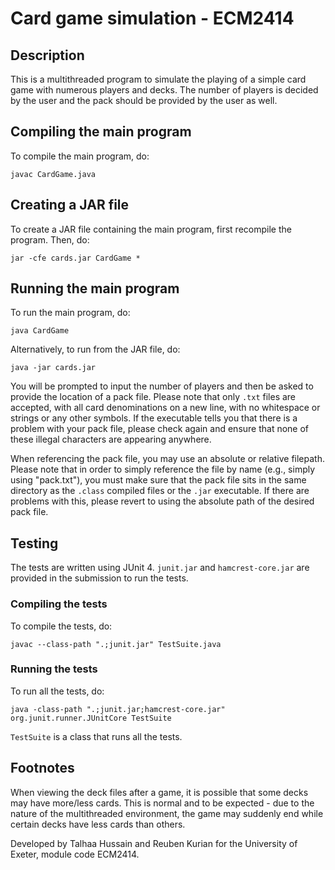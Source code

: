 # Card game simulation - ECM2414

## Description
This is a multithreaded program to simulate the playing of a simple card game with numerous players and decks. The number of players is decided by the user and the pack should be provided by the user as well.

## Compiling the main program

To compile the main program, do:

```
javac CardGame.java
```

## Creating a JAR file

To create a JAR file containing the main program, first recompile the program. Then, do:

```
jar -cfe cards.jar CardGame *
```

## Running the main program

To run the main program, do:

```
java CardGame
```

Alternatively, to run from the JAR file, do:

```
java -jar cards.jar
```

You will be prompted to input the number of players and then be asked to provide the location of a pack file. Please note that only `.txt` files are accepted, with all card denominations on a new line, with no whitespace or strings or any other symbols. If the executable tells you that there is a problem with your pack file, please check again and ensure that none of these illegal characters are appearing anywhere.

When referencing the pack file, you may use an absolute or relative filepath. Please note that in order to simply reference the file by name (e.g., simply using "pack.txt"), you must make sure that the pack file sits in the same directory as the `.class` compiled files or the `.jar` executable. If there are problems with this, please revert to using the absolute path of the desired pack file.

## Testing
The tests are written using JUnit 4. `junit.jar` and `hamcrest-core.jar` are provided in the submission to run the tests.

### Compiling the tests

To compile the tests, do:
```
javac --class-path ".;junit.jar" TestSuite.java
```

### Running the tests

To run all the tests, do:

```
java -class-path ".;junit.jar;hamcrest-core.jar" org.junit.runner.JUnitCore TestSuite
```

`TestSuite` is a class that runs all the tests.

## Footnotes
When viewing the deck files after a game, it is possible that some decks may have more/less cards. This is normal and to be expected - due to the nature of the multithreaded environment, the game may suddenly end while certain decks have less cards than others.

Developed by Talhaa Hussain and Reuben Kurian for the University of Exeter, module code ECM2414.
